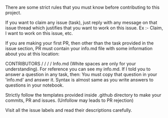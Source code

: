 There are some strict rules that you must know before contributing to this project.

If you want to claim any issue (task), just reply with any message on that issue thread which justifies that you want to work on this issue. Ex :- Claim, I want to work on this issue, etc.

If you are making your first PR, then other than the task provided in the issue section, PR must contain your info.md file with some information about you at this location:

CONTRIBUTORS / <Your college name> / <Current year of your UG course> / <Your name> / Info.md 
(White spaces are only for your understanding). For reference you can see my info.md. 
If I told you to answer a question in any task, then:
You must copy that question in your 'info.md' and answer it. Syntax is almost same as you write answers to questions in your notebook. 

Strictly follow the templates provided inside .github directory to make your commits, PR and issues. (Unfollow may leads to PR rejection)

Visit all the issue labels and read their descriptions carefully.
